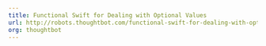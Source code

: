 ```yaml
---
title: Functional Swift for Dealing with Optional Values
url: http://robots.thoughtbot.com/functional-swift-for-dealing-with-optional-values
org: thoughtbot
---
```

